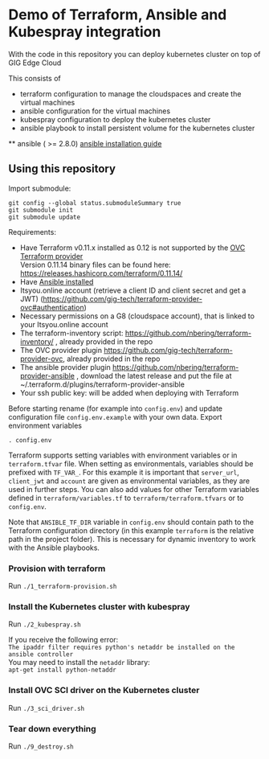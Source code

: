 # Demo of Terraform, Ansible and Kubespray integration

With the code in this repository you can deploy kubernetes cluster on top of GIG Edge Cloud

This consists of

* terraform configuration to manage the cloudspaces and create the virtual machines
* ansible configuration for the virtual machines
* kubespray configuration to deploy the kubernetes cluster
* ansible playbook to install persistent volume for the kubernetes cluster

** ansible ( >= 2.8.0) [ansible installation guide](https://docs.ansible.com/ansible/latest/installation_guide/intro_installation.html)

## Using this repository

Import submodule:

```
git config --global status.submoduleSummary true
git submodule init
git submodule update
```

Requirements:

- Have Terraform v0.11.x installed as 0.12 is not supported by the [OVC Terraform provider](https://github.com/gig-tech/terraform-provider-ovc/issues/48)  
Version 0.11.14 binary files can be found here: https://releases.hashicorp.com/terraform/0.11.14/
- Have [Ansible installed](https://docs.ansible.com/ansible/latest/installation_guide/intro_installation.html)
- Itsyou.online account (retrieve a client ID and client secret and get a JWT) (https://github.com/gig-tech/terraform-provider-ovc#authentication)
- Necessary permissions on a G8 (cloudspace account), that is linked to your Itsyou.online account
- The terraform-inventory script: https://github.com/nbering/terraform-inventory/ , already provided in the repo
- The OVC provider plugin https://github.com/gig-tech/terraform-provider-ovc, already provided in the repo
- The ansible provider plugin https://github.com/nbering/terraform-provider-ansible , download the latest release and put the file at ~/.terraform.d/plugins/terraform-provider-ansible
- Your ssh public key: will be added when deploying with Terraform

Before starting rename (for example into `config.env`) and update configuration file `config.env.example` with your own data. Export environment variables

``` shell
. config.env
```

Terraform supports setting variables with environment variables or in `terraform.tfvar` file. When setting as environmentals, variables should be prefixed with `TF_VAR_`.
For this example it is important that `server_url`, `client_jwt` and `account` are given as environmental variables, as they are used in further steps. You can also add values for other Terraform variables defined in `terraform/variables.tf` to `terraform/terraform.tfvars` or to `config.env`.

Note that `ANSIBLE_TF_DIR` variable in `config.env` should contain path to the Terraform configuration directory (in this example `terraform` is the relative path in the project folder). This is necessary for dynamic inventory to work with the Ansible playbooks.

### Provision with terraform

Run `./1_terraform-provision.sh`

### Install the Kubernetes cluster with kubespray

Run `./2_kubespray.sh`

If you receive the following error:  
`The ipaddr filter requires python's netaddr be installed on the ansible controller`  
You may need to install the `netaddr` library:  
`apt-get install python-netaddr`

### Install OVC SCI driver on the Kubernetes cluster

Run `./3_sci_driver.sh`

### Tear down everything

Run `./9_destroy.sh`
